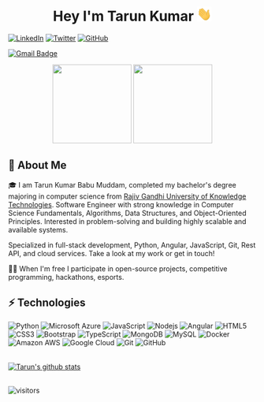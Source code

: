 <!-- ![banner](https://github.com/csetarun/csetarun/blob/master/0.jpeg) -->

<h1 align="center">Hey I'm Tarun Kumar <img src="https://raw.githubusercontent.com/csetarun/csetarun/master/wave.gif" width="30px"></h1> 

[![LinkedIn](https://img.shields.io/badge/LinkedIn-tarunkumar-blue?style=flat-square&logo=linkedin)](https://www.linkedin.com/in/tarun-kumar/)
[![Twitter](https://img.shields.io/twitter/follow/itscsetarun?style=flat-square&logo=twitter)](https://twitter.com/itscsetarun)
[![GitHub](https://img.shields.io/badge/GitHub-csetarun-lightgrey?style=flat-square&logo=github)](https://www.github.com/csetarun/)
<!-- [![Medium Badge](https://img.shields.io/badge/-blog.Tarun.com-03a57a?style=flat-square&labelColor=000000&logo=Medium&link=https://blog.csetarun.com)](https://blog.csetarun.com) -->
[![Gmail Badge](https://img.shields.io/badge/-cse.tarunkumar@gmail.com-c14438?style=flat-square&logo=Gmail&logoColor=white&link=mailto:cse.tarunkumar@gmail.com)](mailto:cse.tarunkumar@gmail.com)
<p align="center"> <img src="https://octodex.github.com/images/daftpunktocat-thomas.gif" height="160px" width="160px"> <img src="https://octodex.github.com/images/daftpunktocat-guy.gif" height="160px" width="160px"> </p>

## 🚀 About Me 

🎓 I am Tarun Kumar Babu Muddam, completed my bachelor's degree majoring in computer science from [Rajiv Gandhi University of Knowledge Technologies](https://rguktn.ac.in/). 
Software Engineer with strong knowledge in Computer Science Fundamentals, Algorithms, Data Structures, and Object-­Oriented Principles. Interested in problem-­solving and building highly scalable and available systems.

Specialized in full-stack development, Python, Angular, JavaScript, Git, Rest API, and cloud services. Take a look at my work or get in touch!

👨‍💻 When I'm free I participate in open-source projects, competitive programming, hackathons, esports.

## ⚡ Technologies

![Python](https://img.shields.io/badge/-Python-black?style=flat-square&logo=Python)
![Microsoft Azure](https://img.shields.io/badge/Microsoft%20Azure-232F7E?style=flat-square&logo=microsoft-azure)
![JavaScript](https://img.shields.io/badge/-JavaScript-black?style=flat-square&logo=javascript)
![Nodejs](https://img.shields.io/badge/-Nodejs-black?style=flat-square&logo=Node.js)
![Angular](https://img.shields.io/badge/-Angular-blue?style=flat-square&logo=Angular)
![HTML5](https://img.shields.io/badge/-HTML5-E34F26?style=flat-square&logo=html5&logoColor=white)
![CSS3](https://img.shields.io/badge/-CSS3-1572B6?style=flat-square&logo=css3)
![Bootstrap](https://img.shields.io/badge/-Bootstrap-563D7C?style=flat-square&logo=bootstrap)
![TypeScript](https://img.shields.io/badge/-TypeScript-007ACC?style=flat-square&logo=typescript)
![MongoDB](https://img.shields.io/badge/-MongoDB-black?style=flat-square&logo=mongodb)
![MySQL](https://img.shields.io/badge/-MySQL-black?style=flat-square&logo=mysql)
![Docker](https://img.shields.io/badge/-Docker-black?style=flat-square&logo=docker)
![Amazon AWS](https://img.shields.io/badge/Amazon%20AWS-232F3E?style=flat-square&logo=amazon-aws)
![Google Cloud](https://img.shields.io/badge/Google%20Cloud-black?style=flat-square&logo=google-cloud)
![Git](https://img.shields.io/badge/-Git-black?style=flat-square&logo=git)
![GitHub](https://img.shields.io/badge/-GitHub-181717?style=flat-square&logo=github)


<br/>
<a href="https://github.com/csetarun">
  <img align="center" src="https://github-readme-stats.vercel.app/api?username=csetarun&show_icons=true&include_all_commits=true&theme=material-palenight" alt="Tarun's github stats" />
</a>
</br>
</br>

![visitors](https://visitor-badge.laobi.icu/badge?page_id=csetarun.csetarun)

